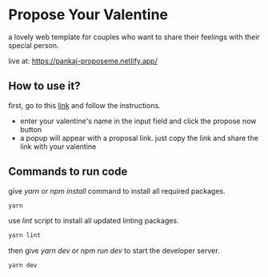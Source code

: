 # Propose Your Valentine

a lovely web template for couples who want to share their feelings with their special person.

live at: https://pankaj-proposeme.netlify.app/

## How to use it?

first, go to this [link](https://pankaj-proposeme.netlify.app/) and follow the instructions.

- enter your valentine's name in the input field and click the propose now button
- a popup will appear with a proposal link. just copy the link and share the link with your valentine

## Commands to run code

give _yarn_ or _npm install_ command to install all required packages.

```bash
yarn
```

use _lint_ script to install all updated linting packages.

```bash
yarn lint
```

then give _yarn dev_ or _npm run dev_ to start the developer server.

```bash
yarn dev
```
